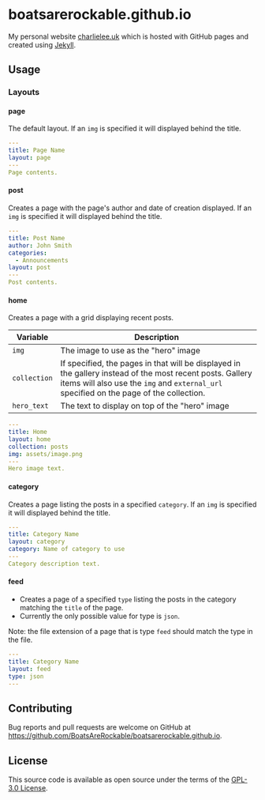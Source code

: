 # boatsarerockable.github.io

My personal website [charlielee.uk](http://charlielee.uk/) which is hosted with GitHub pages and created using [Jekyll](https://jekyllrb.com/).
## Usage

### Layouts

#### page

The default layout. If an `img` is specified it will displayed behind the title.

```yaml
---
title: Page Name
layout: page
---
Page contents.
```

#### post

Creates a page with the page's author and date of creation displayed. If an `img` is specified it will displayed behind the title.

```yaml
---
title: Post Name
author: John Smith
categories:
  - Announcements
layout: post
---
Post contents.
```

#### home

Creates a page with a grid displaying recent posts.

| Variable | Description |
| --- | --- |
| `img` | The image to use as the "hero" image |
| `collection` | If specified, the pages in that will be displayed in the gallery instead of the most recent posts. Gallery items will also use the `img` and `external_url` specified on the page of the collection. |
| `hero_text` | The text to display on top of the "hero" image |

```yaml
---
title: Home
layout: home
collection: posts
img: assets/image.png
---
Hero image text.
```

#### category

Creates a page listing the posts in a specified `category`. If an `img` is specified it will displayed behind the title.

```yaml
---
title: Category Name
layout: category
category: Name of category to use
---
Category description text.
```

#### feed

* Creates a page of a specified `type` listing the posts in the category matching the `title` of the page.
* Currently the only possible value for type is `json`.

Note: the file extension of a page that is type `feed` should match the type in the file.

```yaml
---
title: Category Name
layout: feed
type: json
---
```

## Contributing

Bug reports and pull requests are welcome on GitHub at https://github.com/BoatsAreRockable/boatsarerockable.github.io.

## License

This source code is available as open source under the terms of the [GPL-3.0 License](https://opensource.org/licenses/GPL-3.0).

